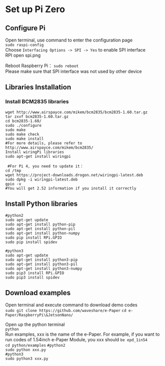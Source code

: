 # Set up Pi Zero
## Configure Pi
Open terminal, use command to enter the configuration page  
` sudo raspi-config `  
Choose `Interfacing Options -> SPI -> Yes`  to enable SPI interface  
RPI open spi.png

Reboot Raspberry Pi：
` sudo reboot `  
Please make sure that SPI interface was not used by other device

## Libraries Installation
### Install BCM2835 libraries
` wget http://www.airspayce.com/mikem/bcm2835/bcm2835-1.60.tar.gz `  
` tar zxvf bcm2835-1.60.tar.gz `  
` cd bcm2835-1.60/ `  
` sudo ./configure `  
` sudo make `  
` sudo make check `  
` sudo make install `  
` #For more details, please refer to http://www.airspayce.com/mikem/bcm2835/ `  
` Install wiringPi libraries `  
` sudo apt-get install wiringpi `  

` #For Pi 4, you need to update it：`  
` cd /tmp `  
` wget https://project-downloads.drogon.net/wiringpi-latest.deb `  
` sudo dpkg -i wiringpi-latest.deb `  
` gpio -v `  
` #You will get 2.52 information if you install it correctly `  

## Install Python libraries
` #python2 `  
` sudo apt-get update `  
` sudo apt-get install python-pip `  
` sudo apt-get install python-pil `  
` sudo apt-get install python-numpy `  
` sudo pip install RPi.GPIO `  
` sudo pip install spidev `  

` #python3 `  
` sudo apt-get update `  
` sudo apt-get install python3-pip `  
` sudo apt-get install python3-pil `  
` sudo apt-get install python3-numpy `  
` sudo pip3 install RPi.GPIO `  
` sudo pip3 install spidev `  

## Download examples
Open terminal and execute command to download demo codes  
` sudo git clone https://github.com/waveshare/e-Paper ` 
` cd e-Paper/RaspberryPi\&JetsonNano/ `  


Open up the python terminal  
` python `  
Run examples, xxx is the name of the e-Paper. For example, if you want to run codes of 1.54inch e-Paper Module, you xxx should ` be epd_1in54 `  
` cd python/examples ` 
` #python2 `  
` sudo python xxx.py `  
` #python3 `  
` sudo python3 xxx.py `  
